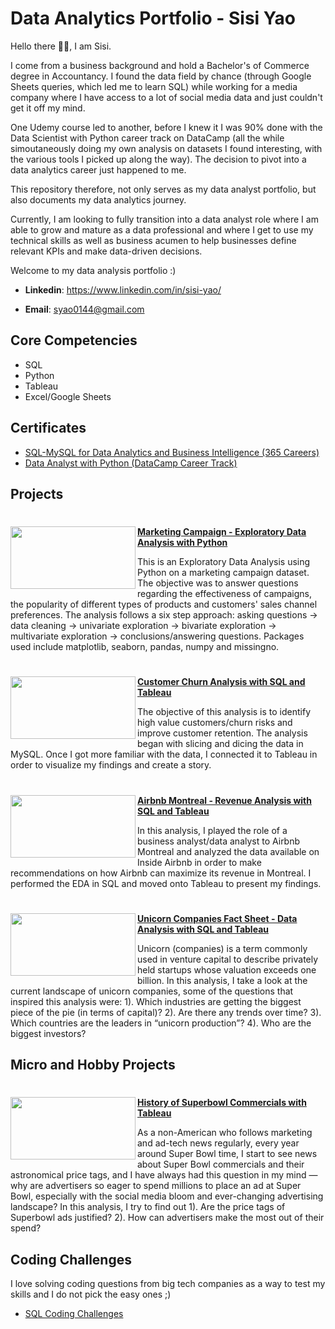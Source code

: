 # Data Analytics Portfolio - Sisi Yao

Hello there 👋🏼, I am Sisi.

I come from a business background and hold a Bachelor's of Commerce degree in Accountancy. I found the data field by chance (through Google Sheets queries, which led me to learn SQL) while working for a media company where I have access to a lot of social media data and just couldn't get it off my mind.

One Udemy course led to another, before I knew it I was 90% done with the Data Scientist with Python career track on DataCamp (all the while simoutaneously doing my own analysis on datasets I found interesting, with the various tools I picked up along the way). The decision to pivot into a data analytics career just happened to me.

This repository therefore, not only serves as my data analyst portfolio, but also documents my data analytics journey. 

Currently, I am looking to fully transition into a data analyst role where I am able to grow and mature as a data professional and where I get to use my technical skills as well as business acumen to help businesses define relevant KPIs and make data-driven decisions. 

Welcome to my data analysis portfolio :)

- **Linkedin**: https://www.linkedin.com/in/sisi-yao/

- **Email**: syao0144@gmail.com


## Core Competencies
- SQL
- Python 
- Tableau 
- Excel/Google Sheets

## Certificates

- [SQL-MySQL for Data Analytics and Business Intelligence (365 Careers)](https://www.udemy.com/certificate/UC-a3fd742a-e77a-4a70-95fa-82833584476c/)
- [Data Analyst with Python (DataCamp Career Track)](https://www.datacamp.com/statement-of-accomplishment/track/7d27ecf63467cd8bee14b37c68d4653097cc1c40)

## Projects

#
<img align="left" width="200" height="100" src="https://render.fineartamerica.com/images/rendered/default/wood-print/14/6.5/break/images/artworkimages/medium/1/verdun-corner-grocery-store-fruiterie-soleil-montreal-summer-scene-shopping-in-the-city-canadian-art-carole-spandau.jpg"> **[Marketing Campaign - Exploratory Data Analysis with Python](https://github.com/yao-sisi/Marketing_Campaign_EDA)**

This is an Exploratory Data Analysis using Python on a marketing campaign dataset. The objective was to answer questions regarding the effectiveness of campaigns, the popularity of different types of products and customers' sales channel preferences. The analysis follows a six step approach: asking questions -> data cleaning -> univariate exploration -> bivariate exploration -> multivariate exploration -> conclusions/answering questions. Packages used include matplotlib, seaborn, pandas, numpy and missingno.  

#
<img align="left" width="200" height="100" src="https://coursereport-production.imgix.net/uploads/school/logo/1462/original/89024934_210455156988625_7686997690307051520_n.jpg?w=200&h=200"> **[Customer Churn Analysis with SQL and Tableau](https://github.com/yao-sisi/maven_churn_analysis)**

The objective of this analysis is to identify high value customers/churn risks and improve customer retention. The analysis began with slicing and dicing the data in MySQL. Once I got more familiar with the data, I connected it to Tableau in order to visualize my findings and create a story.   


#
<img align="left" width="200" height="100" src="https://hospitalitydesign.com/wp-content/uploads/Airbnb-logo.png"> **[Airbnb Montreal - Revenue Analysis with SQL and Tableau](https://github.com/yao-sisi/airbnb_mtl_202203)**

In this analysis, I played the role of a business analyst/data analyst to Airbnb Montreal and analyzed the data available on Inside Airbnb in order to make recommendations on how Airbnb can maximize its revenue in Montreal. I performed the EDA in SQL and moved onto Tableau to present my findings.


#
<img align="left" width="200" height="100" src="https://koreatechdesk.com/wp-content/uploads/2019/05/The-Unicorn-Startup.jpg"> **[Unicorn Companies Fact Sheet - Data Analysis with SQL and Tableau](https://github.com/yao-sisi/unicorn)**

Unicorn (companies) is a term commonly used in venture capital to describe privately held startups whose valuation exceeds one billion. In this analysis, I take a look at the current landscape of unicorn companies, some of the questions that inspired this analysis were: 1). Which industries are getting the biggest piece of the pie (in terms of capital)? 2). Are there any trends over time? 3). Which countries are the leaders in “unicorn production”? 4). Who are the biggest investors?


## Micro and Hobby Projects

#
<img align="left" width="200" height="100" src="https://www.pngall.com/wp-content/uploads/10/Super-Bowl-PNG-File6.png"> **[History of Superbowl Commercials with Tableau](https://github.com/yao-sisi/Superbowl)**

As a non-American who follows marketing and ad-tech news regularly, every year around Super Bowl time, I start to see news about Super Bowl commercials and their astronomical price tags, and I have always had this question in my mind — why are advertisers so eager to spend millions to place an ad at Super Bowl, especially with the social media bloom and ever-changing advertising landscape? In this analysis, I try to find out 1). Are the price tags of Superbowl ads justified? 2). How can advertisers make the most out of their spend?


## Coding Challenges

I love solving coding questions from big tech companies as a way to test my skills and I do not pick the easy ones ;)
- [SQL Coding Challenges](https://github.com/yao-sisi/SQL_Coding_Questions)



